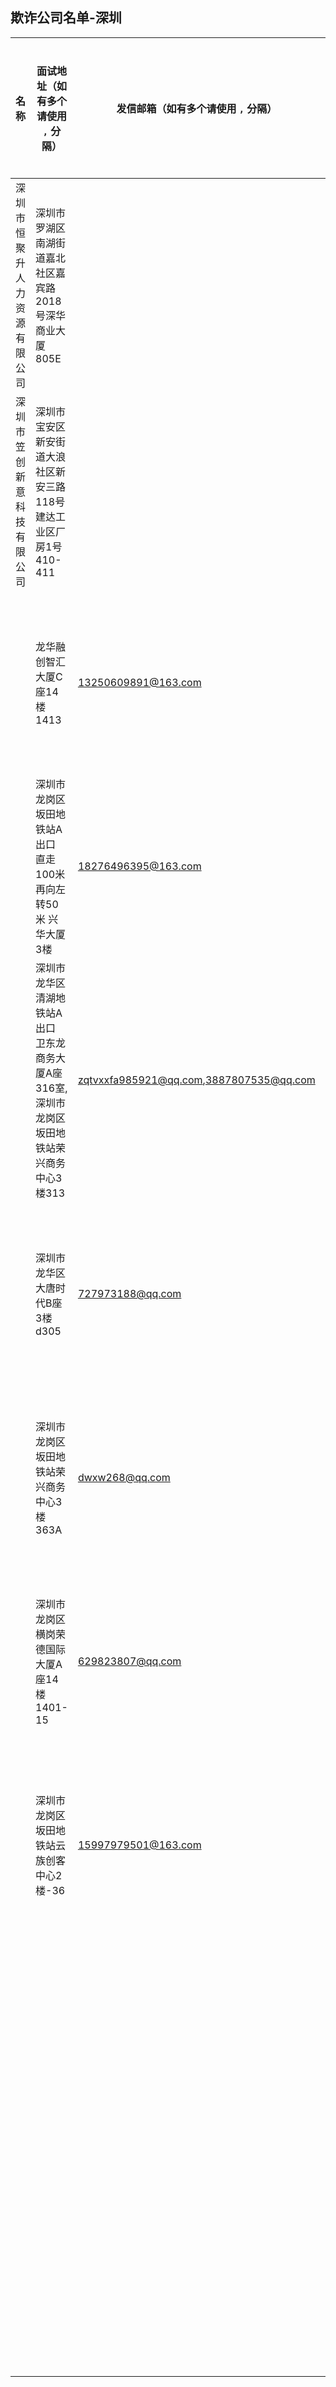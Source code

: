 ## 欺诈公司名单-深圳

| 名称                         | 面试地址（如有多个请使用 `,` 分隔）                          | 发信邮箱（如有多个请使用 `,` 分隔）     | 电话（如有多个请使用 `,` 分隔）     | 微信（如有多个请使用 `,` 分隔） | 冒用公司名（如有多个请使用 `,` 分隔） | 证据（个人私密信息请打码） | 备注                     |
| ---------------------------- | ------------------------------------------------------------ | --------------------------------------- | ----------------------------------- | ------------------------------- | ------------------------------------- | -------------------------- | ------------------------ |
| 深圳市恒聚升人力资源有限公司 | 深圳市罗湖区南湖街道嘉北社区嘉宾路2018号深华商业大厦805E     |                                         |                                     | hjq214723619rsc                 |                                       |                            | 要求收取服务费用400余元  |
| 深圳市笠创新意科技有限公司   | 深圳市宝安区新安街道大浪社区新安三路118号建达工业区厂房1号410-411 |                                         | 17118825087                         | hc15622843372,z13242022310      | 深圳市艾若诗科技有限公司              |                            | 培训机构                 |
|                              | 龙华融创智汇大厦C座14楼1413                                  | 13250609891@163.com                     | 19527522996                         | 19527522996                     | 深圳市一方网络科技有限公司            |                            | 冒用其他公司名称进行招聘 |
|                              | 深圳市龙岗区坂田地铁站A出口  直走100米  再向左转50米  兴华大厦3楼 | 18276496395@163.com                     | 17017521771                         |                                 |                                       |                            | 冒用其他公司名称进行招聘 |
|                              | 深圳市龙华区 清湖地铁站A出口  卫东龙商务大厦A座316室,<br/>深圳市龙岗区坂田地铁站荣兴商务中心3楼313 | zqtvxxfa985921@qq.com,3887807535@qq.com | 13043456738,18718923253,17017584478 |                                 |                                       |                            | 冒用其他公司名称进行招聘 |
|                              | 深圳市龙华区大唐时代B座3楼d305                               | 727973188@qq.com                        | 18002562921                         |                                 | 深圳市亿斐科技有限公司                |                            | 冒用其他公司名称进行招聘 |
|                              | 深圳市龙岗区坂田地铁站荣兴商务中心3楼363A                    | dwxw268@qq.com                          | 17028232007                         |                                 |                                       |                            | 冒用其他公司名称进行招聘 |
|                              | 深圳市龙岗区横岗荣德国际大厦A座14楼1401-15                   | 629823807@qq.com                        | 15112602886,18682345607             |                                 | 深圳易信科技股份有限公司              |                            | 冒用其他公司名称进行招聘 |
|                              | 深圳市龙岗区坂田地铁站云族创客中心2楼-36                     | 15997979501@163.com                     | 15997979501,17027505803             |                                 | 深圳市创智星科技有限公司              |                            | 冒用其他公司名称进行招聘 |
|                              |                                                              |                                         | 19076122965                         |                                 |                                       |                            | 冒用其他公司名称进行招聘 |
|                              |                                                              |                                         | 18565856784                         |                                 |                                       |                            | 冒用其他公司名称进行招聘 |
|                              |                                                              |                                         | 15321372603                         |                                 |                                       |                            | 培训机构                 |
|                              |                                                              |                                         |                                     |                                 |                                       |                            |                          |
|                              |                                                              |                                         |                                     |                                 |                                       |                            |                          |

